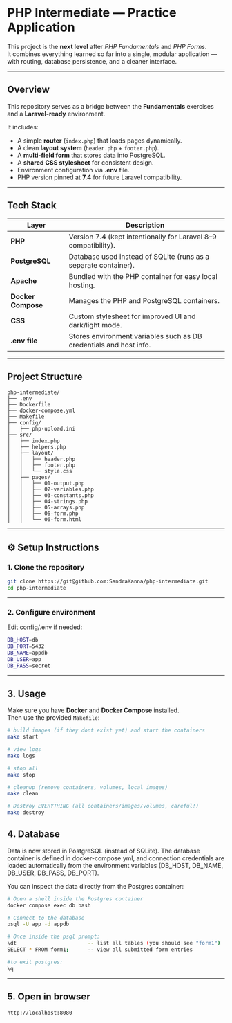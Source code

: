 # PHP Intermediate — Practice Application

This project is the **next level** after *PHP Fundamentals* and *PHP Forms*.  
It combines everything learned so far into a single, modular application — with routing, database persistence, and a cleaner interface.

---

## Overview

This repository serves as a bridge between the **Fundamentals** exercises and a **Laravel-ready** environment.

It includes:
- A simple **router** (`index.php`) that loads pages dynamically.
- A clean **layout system** (`header.php` + `footer.php`).
- A **multi-field form** that stores data into PostgreSQL.
- A **shared CSS stylesheet** for consistent design.
- Environment configuration via **.env** file.
- PHP version pinned at **7.4** for future Laravel compatibility.
---

## Tech Stack

| Layer | Description |
|-------|--------------|
| **PHP** | Version 7.4 (kept intentionally for Laravel 8–9 compatibility). |
| **PostgreSQL** | Database used instead of SQLite (runs as a separate container). |
| **Apache** | Bundled with the PHP container for easy local hosting. |
| **Docker Compose** | Manages the PHP and PostgreSQL containers. |
| **CSS** | Custom stylesheet for improved UI and dark/light mode. |
| **.env file** | Stores environment variables such as DB credentials and host info. |
---

## Project Structure
```
php-intermediate/
├── .env
├── Dockerfile
├── docker-compose.yml
├── Makefile
├── config/
│   ├── php-upload.ini
├── src/
│   ├── index.php
│   ├── helpers.php
│   ├── layout/
│   │   ├── header.php
│   │   ├── footer.php
│   │   └── style.css
│   ├── pages/
│   │   ├── 01-output.php
│   │   ├── 02-variables.php
│   │   ├── 03-constants.php
│   │   ├── 04-strings.php
│   │   ├── 05-arrays.php
│   │   ├── 06-form.php
│   │   └── 06-form.html
```
---

## ⚙️ Setup Instructions

### 1. Clone the repository
```bash
git clone https://git@github.com:SandraKanna/php-intermediate.git
cd php-intermediate
```
---
### 2. Configure environment
Edit config/.env if needed:
```bash
DB_HOST=db
DB_PORT=5432
DB_NAME=appdb
DB_USER=app
DB_PASS=secret
```
---
## 3. Usage
Make sure you have **Docker** and **Docker Compose** installed.  
Then use the provided `Makefile`:

```bash
# build images (if they dont exist yet) and start the containers
make start

# view logs
make logs

# stop all
make stop

# cleanup (remove containers, volumes, local images)
make clean

# Destroy EVERYTHING (all containers/images/volumes, careful!)
make destroy
```

## 4. Database
Data is now stored in PostgreSQL (instead of SQLite).
The database container is defined in docker-compose.yml, and connection credentials are loaded automatically from the environment variables (DB_HOST, DB_NAME, DB_USER, DB_PASS, DB_PORT).

You can inspect the data directly from the Postgres container:

```bash
# Open a shell inside the Postgres container
docker compose exec db bash

# Connect to the database
psql -U app -d appdb

# Once inside the psql prompt:
\dt                       -- list all tables (you should see "form1")
SELECT * FROM form1;      -- view all submitted form entries

#to exit postgres:
\q
```
---

## 5. Open in browser
```
http://localhost:8080

```